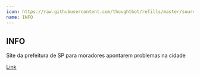 ```yaml
---
icon: https://raw.githubusercontent.com/thoughtbot/refills/master/source/images/placeholder_logo_2.png
name: INFO
---
```


## INFO

Site da prefeitura de SP para moradores apontarem problemas na cidade

[Link](http://info.abril.com.br/downloads/webware/gestao-urbana-sp)
